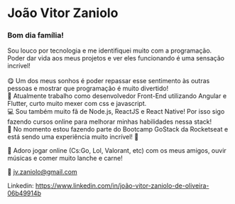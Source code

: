 # João Vitor Zaniolo

### Bom dia família!

Sou louco por tecnologia e me identifiquei muito com a programação.
</br>
Poder dar vida aos meus projetos e ver eles funcionando é uma sensação incrível!
</br>
</br>
😋 Um dos meus sonhos é poder repassar esse sentimento às outras pessoas e mostrar que programação é muito divertido!
</br>
🏣 Atualmente trabalho como desenvolvedor Front-End utilizando Angular e Flutter, curto muito mexer com css e javascript.
</br>
💻 Sou também muito fã de Node.js, ReactJS e React Native! Por isso sigo fazendo cursos online para melhorar minhas habilidades nessa stack!
</br>
🎒 No momento estou fazendo parte do Bootcamp GoStack da Rocketseat e está sendo uma experiência muito incrível! 🚀

💬 Adoro jogar online (Cs:Go, Lol, Valorant, etc) com os meus amigos, ouvir músicas e comer muito lanche e carne!

:email: jv.zaniolo@gmail.com

Linkedin: https://www.linkedin.com/in/joão-vitor-zaniolo-de-oliveira-06b49914b
